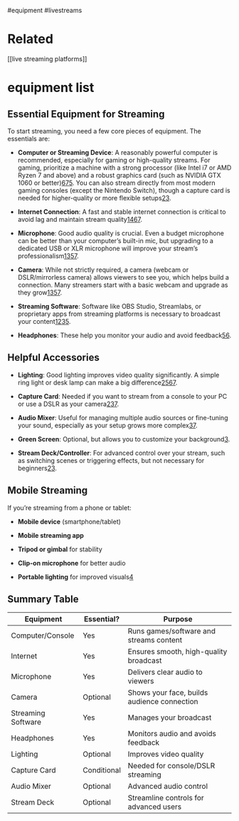 #equipment #livestreams 

# Related
[[live streaming platforms]]

# equipment list
## Essential Equipment for Streaming

To start streaming, you need a few core pieces of equipment. The essentials are:

- **Computer or Streaming Device**: A reasonably powerful computer is recommended, especially for gaming or high-quality streams. For gaming, prioritize a machine with a strong processor (like Intel i7 or AMD Ryzen 7 and above) and a robust graphics card (such as NVIDIA GTX 1060 or better)[6](https://wpstream.net/gaming-equipment/)[7](https://www.cdw.com/content/cdw/en/articles/hardware/live-streaming-equipment-setup.html)[5](https://ganknow.com/blog/streaming-setup/). You can also stream directly from most modern gaming consoles (except the Nintendo Switch), though a capture card is needed for higher-quality or more flexible setups[2](https://www.reddit.com/r/Twitch/comments/115tzhr/i_want_to_start_streaming_but_unsure_what/)[3](https://www.gamesradar.com/streaming-for-gamers/).
    
- **Internet Connection**: A fast and stable internet connection is critical to avoid lag and maintain stream quality[1](https://restream.io/blog/streaming-setup-what-do-you-need-to-stream-live-video/)[4](https://castos.com/live-streaming-setup/)[6](https://wpstream.net/gaming-equipment/)[7](https://www.cdw.com/content/cdw/en/articles/hardware/live-streaming-equipment-setup.html).
    
- **Microphone**: Good audio quality is crucial. Even a budget microphone can be better than your computer’s built-in mic, but upgrading to a dedicated USB or XLR microphone will improve your stream’s professionalism[1](https://restream.io/blog/streaming-setup-what-do-you-need-to-stream-live-video/)[3](https://www.gamesradar.com/streaming-for-gamers/)[5](https://ganknow.com/blog/streaming-setup/)[7](https://www.cdw.com/content/cdw/en/articles/hardware/live-streaming-equipment-setup.html).
    
- **Camera**: While not strictly required, a camera (webcam or DSLR/mirrorless camera) allows viewers to see you, which helps build a connection. Many streamers start with a basic webcam and upgrade as they grow[1](https://restream.io/blog/streaming-setup-what-do-you-need-to-stream-live-video/)[3](https://www.gamesradar.com/streaming-for-gamers/)[5](https://ganknow.com/blog/streaming-setup/)[7](https://www.cdw.com/content/cdw/en/articles/hardware/live-streaming-equipment-setup.html).
    
- **Streaming Software**: Software like OBS Studio, Streamlabs, or proprietary apps from streaming platforms is necessary to broadcast your content[1](https://restream.io/blog/streaming-setup-what-do-you-need-to-stream-live-video/)[2](https://www.reddit.com/r/Twitch/comments/115tzhr/i_want_to_start_streaming_but_unsure_what/)[3](https://www.gamesradar.com/streaming-for-gamers/)[5](https://ganknow.com/blog/streaming-setup/).
    
- **Headphones**: These help you monitor your audio and avoid feedback[5](https://ganknow.com/blog/streaming-setup/)[6](https://wpstream.net/gaming-equipment/).
    

## Helpful Accessories

- **Lighting**: Good lighting improves video quality significantly. A simple ring light or desk lamp can make a big difference[2](https://www.reddit.com/r/Twitch/comments/115tzhr/i_want_to_start_streaming_but_unsure_what/)[5](https://ganknow.com/blog/streaming-setup/)[6](https://wpstream.net/gaming-equipment/)[7](https://www.cdw.com/content/cdw/en/articles/hardware/live-streaming-equipment-setup.html).
    
- **Capture Card**: Needed if you want to stream from a console to your PC or use a DSLR as your camera[2](https://www.reddit.com/r/Twitch/comments/115tzhr/i_want_to_start_streaming_but_unsure_what/)[3](https://www.gamesradar.com/streaming-for-gamers/)[7](https://www.cdw.com/content/cdw/en/articles/hardware/live-streaming-equipment-setup.html).
    
- **Audio Mixer**: Useful for managing multiple audio sources or fine-tuning your sound, especially as your setup grows more complex[3](https://www.gamesradar.com/streaming-for-gamers/)[7](https://www.cdw.com/content/cdw/en/articles/hardware/live-streaming-equipment-setup.html).
    
- **Green Screen**: Optional, but allows you to customize your background[3](https://www.gamesradar.com/streaming-for-gamers/).
    
- **Stream Deck/Controller**: For advanced control over your stream, such as switching scenes or triggering effects, but not necessary for beginners[2](https://www.reddit.com/r/Twitch/comments/115tzhr/i_want_to_start_streaming_but_unsure_what/)[3](https://www.gamesradar.com/streaming-for-gamers/).
    

## Mobile Streaming

If you’re streaming from a phone or tablet:

- **Mobile device** (smartphone/tablet)
    
- **Mobile streaming app**
    
- **Tripod or gimbal** for stability
    
- **Clip-on microphone** for better audio
    
- **Portable lighting** for improved visuals[4](https://castos.com/live-streaming-setup/)
    

## Summary Table

|Equipment|Essential?|Purpose|
|---|---|---|
|Computer/Console|Yes|Runs games/software and streams content|
|Internet|Yes|Ensures smooth, high-quality broadcast|
|Microphone|Yes|Delivers clear audio to viewers|
|Camera|Optional|Shows your face, builds audience connection|
|Streaming Software|Yes|Manages your broadcast|
|Headphones|Yes|Monitors audio and avoids feedback|
|Lighting|Optional|Improves video quality|
|Capture Card|Conditional|Needed for console/DSLR streaming|
|Audio Mixer|Optional|Advanced audio control|
|Stream Deck|Optional|Streamline controls for advanced users|
# 